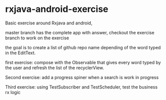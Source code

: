 # rxjava-android-exercise


Basic exercise around Rxjava and android,

master branch has the complete app with answer, checkout the exercise branch to work on the exercise


the goal is to create a list of github repo name depending of the word typed in the EditText.

first exercise:
compose with the Observable that gives every word typed by the user and refresh the list of the recyclerView.

Second exercise:
add a progress spiner when a search is work in progress

Third exercise:
using TestSubscriber and TestScheduler, test the business rx logic
